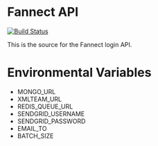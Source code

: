 # Fannect API
[![Build Status](https://secure.travis-ci.org/Fannect/fannect-mobileweb.png?branch=master)](https://travis-ci.org/Fannect/fannect-mobileweb)

This is the source for the Fannect login API.

# Environmental Variables
* MONGO_URL
* XMLTEAM_URL
* REDIS_QUEUE_URL
* SENDGRID_USERNAME
* SENDGRID_PASSWORD
* EMAIL_TO
* BATCH_SIZE